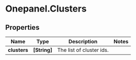 # Onepanel.Clusters

## Properties
Name | Type | Description | Notes
------------ | ------------- | ------------- | -------------
**clusters** | **[String]** | The list of cluster ids. | 


